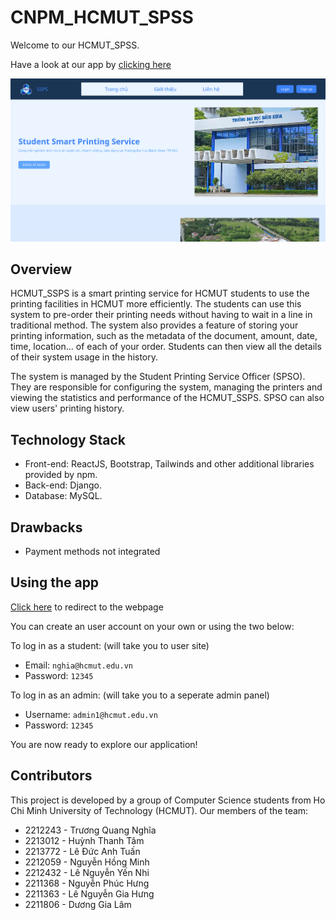 # CNPM_HCMUT_SPSS
Welcome to our HCMUT_SPSS.

Have a look at our app by [clicking here](https://spss-frontend-1.vercel.app/)

![Guest's homepage](./doc/asset/guesthome.png)

## Overview
HCMUT_SSPS is a smart printing service for HCMUT students to use the printing facilities in HCMUT more efficiently. The students can use this system to pre-order their printing needs without having to wait in a line in traditional method. The system also provides a feature of storing your printing information, such as the metadata of the document, amount, date, time, location... of each of your order. Students can then view all the details of their system usage in the history.

The system is managed by the Student Printing Service Officer (SPSO). They are responsible for configuring the system, managing the printers and viewing the statistics and performance of the HCMUT_SSPS. SPSO can also view users' printing history.

## Technology Stack
- Front-end: ReactJS, Bootstrap, Tailwinds and other additional libraries provided by npm.
- Back-end: Django.
- Database: MySQL.

## Drawbacks
- Payment methods not integrated

## Using the app
[Click here](https://spss-frontend-1.vercel.app/) to redirect to the webpage

You can create an user account on your own or using the two below:

To log in as a student: (will take you to user site)
* Email: `nghia@hcmut.edu.vn`
* Password: `12345`

To log in as an admin: (will take you to a seperate admin panel)
* Username: `admin1@hcmut.edu.vn`
* Password: `12345`

You are now ready to explore our application!

## Contributors
This project is developed by a group of Computer Science students from Ho Chi Minh University of Technology (HCMUT). Our members of the team:
* 2212243 - Trương Quang Nghĩa
* 2213012 - Huỳnh Thanh Tâm
* 2213772 - Lê Đức Anh Tuấn
* 2212059 - Nguyễn Hồng Minh
* 2212432 - Lê Nguyễn Yến Nhi
* 2211368 - Nguyễn Phúc Hưng
* 2211363 - Lê Nguyễn Gia Hưng
* 2211806 - Dương Gia Lâm

